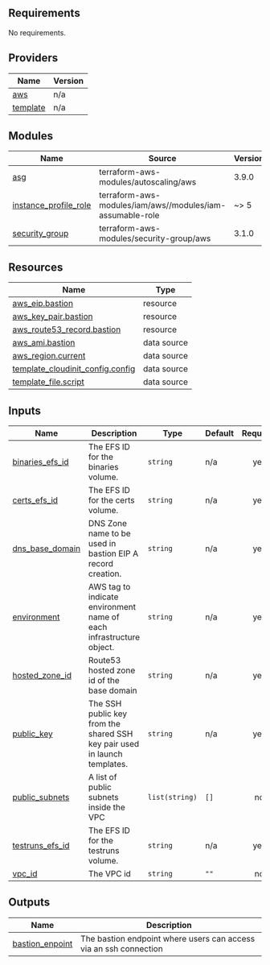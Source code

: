 <!-- BEGIN_TF_DOCS -->
## Requirements

No requirements.

## Providers

| Name | Version |
|------|---------|
| <a name="provider_aws"></a> [aws](#provider\_aws) | n/a |
| <a name="provider_template"></a> [template](#provider\_template) | n/a |

## Modules

| Name | Source | Version |
|------|--------|---------|
| <a name="module_asg"></a> [asg](#module\_asg) | terraform-aws-modules/autoscaling/aws | 3.9.0 |
| <a name="module_instance_profile_role"></a> [instance\_profile\_role](#module\_instance\_profile\_role) | terraform-aws-modules/iam/aws//modules/iam-assumable-role | ~> 5 |
| <a name="module_security_group"></a> [security\_group](#module\_security\_group) | terraform-aws-modules/security-group/aws | 3.1.0 |

## Resources

| Name | Type |
|------|------|
| [aws_eip.bastion](https://registry.terraform.io/providers/hashicorp/aws/latest/docs/resources/eip) | resource |
| [aws_key_pair.bastion](https://registry.terraform.io/providers/hashicorp/aws/latest/docs/resources/key_pair) | resource |
| [aws_route53_record.bastion](https://registry.terraform.io/providers/hashicorp/aws/latest/docs/resources/route53_record) | resource |
| [aws_ami.bastion](https://registry.terraform.io/providers/hashicorp/aws/latest/docs/data-sources/ami) | data source |
| [aws_region.current](https://registry.terraform.io/providers/hashicorp/aws/latest/docs/data-sources/region) | data source |
| [template_cloudinit_config.config](https://registry.terraform.io/providers/hashicorp/template/latest/docs/data-sources/cloudinit_config) | data source |
| [template_file.script](https://registry.terraform.io/providers/hashicorp/template/latest/docs/data-sources/file) | data source |

## Inputs

| Name | Description | Type | Default | Required |
|------|-------------|------|---------|:--------:|
| <a name="input_binaries_efs_id"></a> [binaries\_efs\_id](#input\_binaries\_efs\_id) | The EFS ID for the binaries volume. | `string` | n/a | yes |
| <a name="input_certs_efs_id"></a> [certs\_efs\_id](#input\_certs\_efs\_id) | The EFS ID for the certs volume. | `string` | n/a | yes |
| <a name="input_dns_base_domain"></a> [dns\_base\_domain](#input\_dns\_base\_domain) | DNS Zone name to be used in bastion EIP A record creation. | `string` | n/a | yes |
| <a name="input_environment"></a> [environment](#input\_environment) | AWS tag to indicate environment name of each infrastructure object. | `string` | n/a | yes |
| <a name="input_hosted_zone_id"></a> [hosted\_zone\_id](#input\_hosted\_zone\_id) | Route53 hosted zone id of the base domain | `string` | n/a | yes |
| <a name="input_public_key"></a> [public\_key](#input\_public\_key) | The SSH public key from the shared SSH key pair used in launch templates. | `string` | n/a | yes |
| <a name="input_public_subnets"></a> [public\_subnets](#input\_public\_subnets) | A list of public subnets inside the VPC | `list(string)` | `[]` | no |
| <a name="input_testruns_efs_id"></a> [testruns\_efs\_id](#input\_testruns\_efs\_id) | The EFS ID for the testruns volume. | `string` | n/a | yes |
| <a name="input_vpc_id"></a> [vpc\_id](#input\_vpc\_id) | The VPC id | `string` | `""` | no |

## Outputs

| Name | Description |
|------|-------------|
| <a name="output_bastion_enpoint"></a> [bastion\_enpoint](#output\_bastion\_enpoint) | The bastion endpoint where users can access via an ssh connection |
<!-- END_TF_DOCS -->